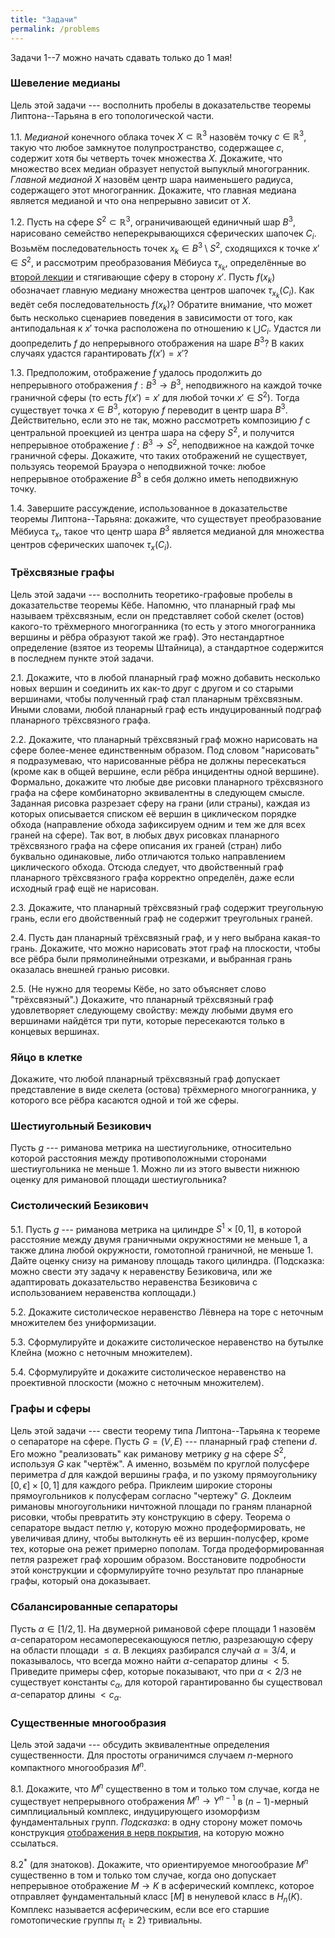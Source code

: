 ```yaml
---
title: "Задачи"
permalink: /problems
---
```


Задачи 1--7 можно начать сдавать только до 1 мая!

### Шевеление медианы

 Цель этой задачи --- восполнить пробелы в доказательстве теоремы Липтона--Тарьяна в его топологической части.

1.1. _Медианой_ конечного облака точек $X \subset \mathbb{R}^3$ назовём точку $c \in \mathbb{R}^3$, такую что любое замкнутое полупространство, содержащее $c$, содержит хотя бы четверть точек множества $X$. Докажите, что множество всех медиан образует непустой выпуклый многогранник. _Главной медианой_ $X$ назовём центр шара наименьшего радиуса, содержащего этот многогранник. Докажите, что главная медиана является медианой и что она непрерывно зависит от $X$. 
	
1.2. Пусть на сфере $S^2 \subset \mathbb{R}^3$, ограничивающей единичный шар $B^3$, нарисовано семейство неперекрывающихся сферических шапочек $C_i$. Возьмём последовательность точек $x_k \in B^3 \setminus S^2$, сходящихся к точке $x' \in S^2$, и рассмотрим преобразования Мёбиуса $\tau_{x_k}$, определённые во [второй лекции]({{site.baseurl}}/lecture2) и стягивающие сферу в сторону $x'$. Пусть $f(x_k)$ обозначает главную медиану множества центров шапочек $\tau_{x_k}(C_i)$. Как ведёт себя последовательность $f(x_k)$? Обратите внимание, что может быть несколько сценариев поведения в зависимости от того, как антиподальная к $x'$ точка расположена по отношению к $\bigcup C_i$. Удастся ли доопределить $f$ до непрерывного отображения на шаре $B^3$? В каких случаях удастся гарантировать $f(x') = x'$?
	
1.3. Предположим, отображение $f$ удалось продолжить до непрерывного отображения $f : B^3 \to B^3$, неподвижного на каждой точке граничной сферы (то есть $f(x') = x'$ для любой точки $x' \in S^2$). Тогда существует точка $x \in B^3$, которую $f$ переводит в центр шара $B^3$. Действительно, если это не так, можно рассмотреть композицию $f$ с центральной проекцией из центра шара на сферу $S^2$, и получится непрерывное отображение $f : B^3 \to S^2$, неподвижное на каждой точке граничной сферы. Докажите, что таких отображений не существует, пользуясь теоремой Брауэра о неподвижной точке: любое непрерывное отображение $B^3$  в себя должно иметь неподвижную точку.
	
1.4. Завершите рассуждение, использованное в доказательстве теоремы Липтона--Тарьяна: докажите, что существует преобразование Мёбиуса $\tau_{x}$, такое что центр шара $B^3$ является медианой для множества центров сферических шапочек $\tau_{x}(C_i)$.
	
### Трёхсвязные графы

Цель этой задачи --- восполнить теоретико-графовые пробелы в доказательстве теоремы Кёбе. Напомню, что планарный граф мы называем трёхсвязным, если он представляет собой скелет (остов) какого-то трёхмерного многогранника (то есть у этого многогранника вершины и рёбра образуют такой же граф). Это нестандартное определение (взятое из теоремы Штайница), а стандартное содержится в последнем пункте этой задачи.

2.1. Докажите, что в любой планарный граф можно добавить несколько новых вершин и соединить их как-то друг с другом и со старыми вершинами, чтобы полученный граф стал планарным трёхсвязным. Иными словами, любой планарный граф есть индуцированный подграф планарного трёхсвязного графа.

2.2. Докажите, что планарный трёхсвязный граф можно нарисовать на сфере более-менее единственным образом. Под словом "нарисовать" я подразумеваю, что нарисованные рёбра не должны пересекаться (кроме как в общей вершине, если рёбра инцидентны одной вершине). Формально, докажите что любые две рисовки планарного трёхсвязного графа на сфере комбинаторно эквивалентны в следующем смысле. Заданная рисовка разрезает сферу на грани (или страны), каждая из которых описывается списком её вершин в циклическом порядке обхода (направление обхода зафиксируем одним и тем же для всех граней на сфере). Так вот, в любых двух рисовках планарного трёхсвязного графа на сфере описания их граней (стран) либо буквально одинаковые, либо отличаются только направлением циклического обхода. Отсюда следует, что двойственный граф планарного трёхсвязного графа корректно определён, даже если исходный граф ещё не нарисован.

2.3. Докажите, что планарный трёхсвязный граф содержит треугольную грань, если его двойственный граф не содержит треугольных граней.

2.4. Пусть дан планарный трёхсвязный граф, и у него выбрана какая-то грань. Докажите, что можно нарисовать этот граф на плоскости, чтобы все рёбра были прямолинейными отрезками, и выбранная грань оказалась внешней гранью рисовки.

2.5. (Не нужно для теоремы Кёбе, но зато объясняет слово "трёхсвязный".) Докажите, что планарный трёхсвязный граф удовлетворяет следующему свойству: между любыми двумя его вершинами найдётся три пути, которые пересекаются только в концевых вершинах.

### Яйцо в клетке

Докажите, что любой планарный трёхсвязный граф допускает представление в виде скелета (остова) трёхмерного многогранника, у которого все рёбра касаются одной и той же сферы.

### Шестиугольный Безикович

Пусть $g$ --- риманова метрика на шестиугольнике, относительно которой расстояния между противоположными сторонами шестиугольника не меньше $1$. Можно ли из этого вывести нижнюю оценку для римановой площади шестиугольника?

### Систолический Безикович

5.1. Пусть $g$ --- риманова метрика на цилиндре $S^1 \times [0,1]$, в которой расстояние между двумя граничными окружностями не меньше $1$, а также длина любой окружности, гомотопной граничной, не меньше $1$. Дайте оценку снизу на риманову площадь такого цилиндра. (Подсказка: можно свести эту задачу к неравенству Безиковича, или же адаптировать доказательство неравенства Безиковича с использованием неравенства коплощади.)

5.2. Докажите систолическое неравенство Лёвнера на торе с неточным множителем без униформизации.

5.3. Сформулируйте и докажите систолическое неравенство на бутылке Клейна (можно с неточным множителем).

5.4. Сформулируйте и докажите систолическое неравенство на проективной плоскости (можно с неточным множителем).

### Графы и сферы

Цель этой задачи --- свести теорему типа Липтона--Тарьяна к теореме о сепараторе на сфере. Пусть $G = (V,E)$ --- планарный граф степени $d$. Его можно "реализовать" как риманову метрику $g$ на сфере $S^2$, используя $G$ как "чертёж". А именно, возьмём по круглой полусфере периметра $d$ для каждой вершины графа, и по узкому прямоугольнику $[0,\epsilon] \times [0,1]$ для каждого ребра. Приклеим широкие стороны прямоугольников к полусферам согласно "чертежу" $G$. Доклеим римановы многоугольники ничтожной площади по граням планарной рисовки, чтобы превратить эту конструкцию в сферу. Теорема о сепараторе выдаст петлю $\gamma$, которую можно продеформировать, не увеличивая длину, чтобы вытолкнуть её из вершин-полусфер, кроме тех, которые она режет примерно пополам. Тогда продеформированная петля разрежет граф хорошим образом. Восстановите подробности этой конструкции и сформулируйте точно результат про планарные графы, который она доказывает. 

### Сбалансированные сепараторы

Пусть $\alpha \in [1/2, 1]$. На двумерной римановой сфере площади $1$ назовём $\alpha$-сепаратором несамопересекающуюся петлю, разрезающую сферу на области площади $\le \alpha$. В лекциях разбирался случай $\alpha = 3/4$, и показывалось, что всегда можно найти $\alpha$-сепаратор длины $< 5$. Приведите примеры сфер, которые показывают, что при $\alpha < 2/3$ не существует константы $c_\alpha$, для которой гарантированно бы существовал $\alpha$-сепаратор длины $< c_\alpha$.

### Существенные многообразия

Цель этой задачи --- обсудить эквивалентные определения существенности. Для простоты ограничимся случаем $n$-мерного компактного многообразия $M^n$.

8.1. Докажите, что $M^n$ существенно в том и только том случае, когда не существует непрерывного отображения $M^n \to Y^{n-1}$ в $(n-1)$-мерный симплициальный комплекс, индуцирующего изоморфизм фундаментальных групп. _Подсказка_: в одну сторону может помочь конструкция [отображения в нерв покрытия](https://balit.ski/mipt2021combitop/lecture7#16), на которую можно ссылаться.

8.2$^*$ (для знатоков). Докажите, что ориентируемое многообразие $M^n$ существенно в том и только том случае, когда оно допускает непрерывное отображение $M \to K$ в асферический комплекс, которое отправляет фундаментальный класс $[M]$ в ненулевой класс в $H_n(K)$. Комплекс называется асферическим, если все его старшие гомотопические группы $\pi_\{\ge 2\}$ тривиальны. 
